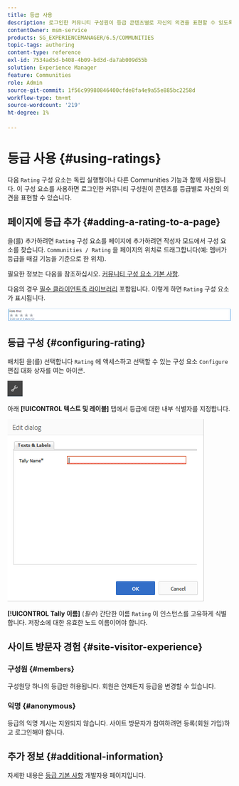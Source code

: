 ```yaml
---
title: 등급 사용
description: 로그인한 커뮤니티 구성원이 등급 콘텐츠별로 자신의 의견을 표현할 수 있도록 페이지에 등급 구성 요소를 추가하는 방법을 알아봅니다.
contentOwner: msm-service
products: SG_EXPERIENCEMANAGER/6.5/COMMUNITIES
topic-tags: authoring
content-type: reference
exl-id: 7534ad5d-b408-4b09-bd3d-da7ab009d55b
solution: Experience Manager
feature: Communities
role: Admin
source-git-commit: 1f56c99980846400cfde8fa4e9a55e885bc2258d
workflow-type: tm+mt
source-wordcount: '219'
ht-degree: 1%

---
```


# 등급 사용 {#using-ratings}

다음 `Rating` 구성 요소는 독립 실행형이나 다른 Communities 기능과 함께 사용됩니다. 이 구성 요소를 사용하면 로그인한 커뮤니티 구성원이 콘텐츠를 등급별로 자신의 의견을 표현할 수 있습니다.

## 페이지에 등급 추가 {#adding-a-rating-to-a-page}

을(를) 추가하려면 `Rating` 구성 요소를 페이지에 추가하려면 작성자 모드에서 구성 요소를 찾습니다. `Communities / Rating` 을 페이지의 위치로 드래그합니다(예: 멤버가 등급을 매길 기능을 기준으로 한 위치).

필요한 정보는 다음을 참조하십시오. [커뮤니티 구성 요소 기본 사항](basics.md).

다음의 경우 [필수 클라이언트측 라이브러리](rating-basics.md#essentials-for-client-side) 포함됩니다. 이렇게 하면 `Rating` 구성 요소가 표시됩니다.

![등급](assets/rating.png)

## 등급 구성 {#configuring-rating}

배치된 을(를) 선택합니다 `Rating` 에 액세스하고 선택할 수 있는 구성 요소 `Configure` 편집 대화 상자를 여는 아이콘.

![새로 구성](assets/configure-new.png)

아래 **[!UICONTROL 텍스트 및 레이블]** 탭에서 등급에 대한 내부 식별자를 지정합니다.

![tallyname](assets/tallyname.png)

**[!UICONTROL Tally 이름]**
(*필수*) 간단한 이름 `Rating` 이 인스턴스를 고유하게 식별합니다. 저장소에 대한 유효한 노드 이름이어야 합니다.

## 사이트 방문자 경험 {#site-visitor-experience}

### 구성원 {#members}

구성원당 하나의 등급만 허용됩니다. 회원은 언제든지 등급을 변경할 수 있습니다.

### 익명 {#anonymous}

등급의 익명 게시는 지원되지 않습니다. 사이트 방문자가 참여하려면 등록(회원 가입)하고 로그인해야 합니다.

## 추가 정보 {#additional-information}

자세한 내용은 [등급 기본 사항](rating-basics.md) 개발자용 페이지입니다.
